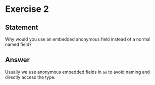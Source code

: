 # Exercise 2

## Statement

Why would you use an embedded anonymous field instead of a normal named
field?

## Answer

Usually we use anonymous embedded fields in `Go` to avoid naming and directly access the type.
